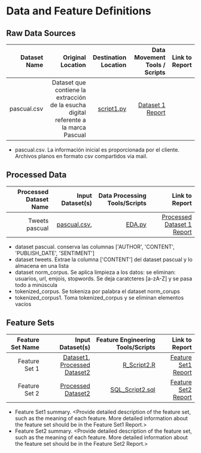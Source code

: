 # Data and Feature Definitions
## Raw Data Sources

| Dataset Name | Original Location   | Destination Location  | Data Movement Tools / Scripts | Link to Report |
| ---:| ---: | ---: | ---: | -----: |
| pascual.csv | Dataset que contiene la extracción de la esucha digital referente a la marca Pascual | [script1.py](link/to/python/script/file/in/Code) | [Dataset 1 Report](link/to/report1)|


* pascual.csv. La información inicial es proporcionada por el cliente. Archivos planos en formato csv compartidos via mail.

## Processed Data
| Processed Dataset Name | Input Dataset(s)   | Data Processing Tools/Scripts | Link to Report |
| ---:| ---: | ---: | ---: |
| Tweets pascual | [pascual.csv](link/to/dataset1/report),  | [EDA.py](https://github.com/jonatan-parra/mlds6/blob/master/scripts/eda/EDA.py) | [Processed Dataset 1 Report](link/to/report1)|
* dataset pascual. conserva las columnas ['AUTHOR', 'CONTENT', 'PUBLISH_DATE', 'SENTIMENT']
* dataset tweets. Extrae la columna ['CONTENT'] del dataset pascual y lo almacena en una lista
* dataset norm_corpus. Se aplica limpieza a los datos: se eliminan: usuarios, url, emjois, stopwords. Se deja caratcteres [a-zA-Z] y se pasa todo a minúscula
* tokenized_corpus. Se tokeniza por palabra el dataset norm_corups
* tokenized_corpus1. Toma tokenized_corpus y se eliminan elementos vacíos

## Feature Sets

| Feature Set Name | Input Dataset(s)   | Feature Engineering Tools/Scripts | Link to Report |
| ---:| ---: | ---: | ---: |
| Feature Set 1 | [Dataset1](link/to/dataset1/report), [Processed Dataset2](link/to/dataset2/report) | [R_Script2.R](link/to/R/script/file/in/Code) | [Feature Set1 Report](link/to/report1)|
| Feature Set 2 | [Processed Dataset2](link/to/dataset2/report) |[SQL_Script2.sql](link/to/sql/script/file/in/Code) | [Feature Set2 Report](link/to/report2)|

* Feature Set1 summary. <Provide detailed description of the feature set, such as the meaning of each feature. More detailed information about the feature set should be in the Feature Set1 Report.>
* Feature Set2 summary. <Provide detailed description of the feature set, such as the meaning of each feature. More detailed information about the feature set should be in the Feature Set2 Report.>
